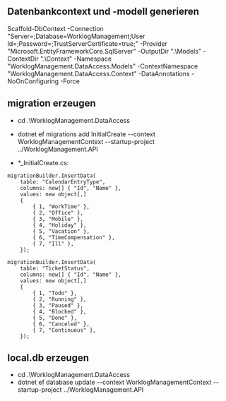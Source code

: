 ## Datenbankcontext und -modell generieren

Scaffold-DbContext -Connection "Server=<Server>;Database=WorklogManagement;User Id=<user>;Password=<password>;TrustServerCertificate=true;" -Provider "Microsoft.EntityFrameworkCore.SqlServer" -OutputDir ".\Models" -ContextDir ".\Context" -Namespace "WorklogManagement.DataAccess.Models" -ContextNamespace "WorklogManagement.DataAccess.Context" -DataAnnotations -NoOnConfiguring -Force

## migration erzeugen

- cd .\WorklogManagement.DataAccess
- dotnet ef migrations add InitialCreate --context WorklogManagementContext --startup-project ../WorklogManagement.API

- *_InitialCreate.cs:
```
migrationBuilder.InsertData(
    table: "CalendarEntryType",
    columns: new[] { "Id", "Name" },
    values: new object[,]
    {
        { 1, "WorkTime" },
        { 2, "Office" },
        { 3, "Mobile" },
        { 4, "Holiday" },
        { 5, "Vacation" },
        { 6, "TimeCompensation" },
        { 7, "Ill" },
    });

migrationBuilder.InsertData(
    table: "TicketStatus",
    columns: new[] { "Id", "Name" },
    values: new object[,]
    {
        { 1, "Todo" },
        { 2, "Running" },
        { 3, "Paused" },
        { 4, "Blocked" },
        { 5, "Done" },
        { 6, "Canceled" },
        { 7, "Continuous" },
    });
```

## local.db erzeugen

- cd .\WorklogManagement.DataAccess
- dotnet ef database update --context WorklogManagementContext --startup-project ../WorklogManagement.API
